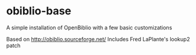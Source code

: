 # obiblio-base
A simple installation of OpenBiblio with a few basic customizations

Based on http://obiblio.sourceforge.net/
Includes Fred LaPlante's lookup2 patch
